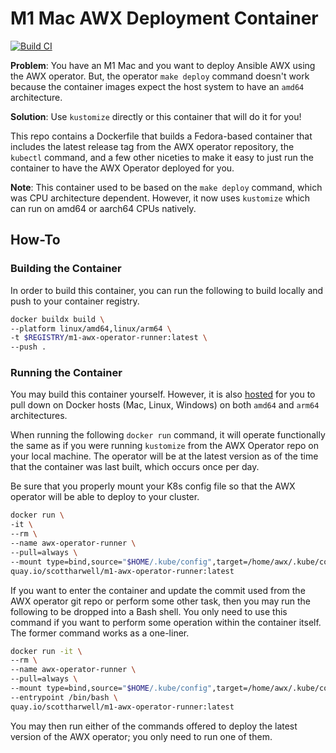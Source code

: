 # M1 Mac AWX Deployment Container

[![Build CI](https://github.com/scottharwell/m1-awx-operator-runner/actions/workflows/build.yml/badge.svg)](https://github.com/scottharwell/m1-awx-operator-runner/actions/workflows/build.yml)

**Problem**: You have an M1 Mac and you want to deploy Ansible AWX using the AWX operator.  But, the operator `make deploy` command doesn't work because the container images expect the host system to have an `amd64` architecture.

**Solution**: Use `kustomize` directly or this container that will do it for you!

This repo contains a Dockerfile that builds a Fedora-based container that includes the latest release tag from the AWX operator repository, the `kubectl` command, and a few other niceties to make it easy to just run the container to have the AWX Operator deployed for you.

**Note**: This container used to be based on the `make deploy` command, which was CPU architecture dependent.  However, it now uses `kustomize` which can run on amd64 or aarch64 CPUs natively.

## How-To

### Building the Container

In order to build this container, you can run the following to build locally and push to your container registry.

```bash
docker buildx build \
--platform linux/amd64,linux/arm64 \
-t $REGISTRY/m1-awx-operator-runner:latest \
--push .
```

### Running the Container

You may build this container yourself.  However, it is also [hosted](quay.io/scottharwell/m1-awx-operator-runner) for you to pull down on Docker hosts (Mac, Linux, Windows) on both `amd64` and `arm64` architectures.

When running the following `docker run` command, it will operate functionally the same as if you were running `kustomize` from the AWX Operator repo on your local machine.  The operator will be at the latest version as of the time that the container was last built, which occurs once per day.

Be sure that you properly mount your K8s config file so that the AWX operator will be able to deploy to your cluster.

```bash
docker run \
-it \
--rm \
--name awx-operator-runner \
--pull=always \
--mount type=bind,source="$HOME/.kube/config",target=/home/awx/.kube/config \
quay.io/scottharwell/m1-awx-operator-runner:latest
```

If you want to enter the container and update the commit used from the AWX operator git repo or perform some other task, then you may run the following to be dropped into a Bash shell.  You only need to use this command if you want to perform some operation within the container itself.  The former command works as a one-liner.

```bash
docker run -it \
--rm \
--name awx-operator-runner \
--pull=always \
--mount type=bind,source="$HOME/.kube/config",target=/home/awx/.kube/config \
--entrypoint /bin/bash \
quay.io/scottharwell/m1-awx-operator-runner:latest
```

You may then run either of the commands offered to deploy the latest version of the AWX operator; you only need to run one of them.
